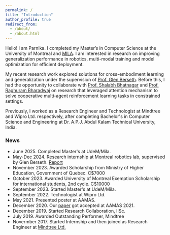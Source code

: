 ```yaml
---
permalink: /
title: "Introduction"
author_profile: true
redirect_from: 
  - /about/
  - /about.html
---
```


Hello! I am Parnika. I completed my Master’s in Computer Science at the University of Montreal and [MILA](https://mila.quebec/en). I am interested in research on improving generalization performance in robotics, multi-modal training and model optimization for efficient deployment. 

My recent research work explored solutions for cross-embodiment learning and generalization under the supervision of [Prof. Glen Berseth](https://neo-x.github.io). Before this, I had the opportunity to collaborate with [Prof. Shalabh Bhatnagar](https://www.csa.iisc.ac.in/~shalabh/) and [Prof. Raghuram Bharadwaj](https://www.iiitb.ac.in/faculty/raghuram-bharadwaj) on research that leveraged attention mechanism to solve cooperative multi-agent reinforcement learning tasks in constrained settings. 

Previously, I worked as a Research Engineer and Technologist at Mindtree and Wipro Ltd. respectively, after completing Bachelor's in Computer Science and Engineering at Dr. A.P.J. Abdul Kalam Technical University, India. 

### News

* June 2025. Completed Master's at UdeM/Mila.
* May-Dec 2024. Research internship at Montreal robotics lab, supervised by Glen Berseth. [Report](https://github.com/parnika31/parnika31.github.io/blob/master/files/InternshipReport.pdf)
* November 2023. Awarded Scholarship from Ministry of Higher Education, Government of Quebec. C$7000
* October 2023. Awarded University of Montreal Exemption Scholarship for international students, 2nd cycle. C$10000
* September 2023. Started Master's at UdeM/Mila.
* September 2022. Technologist at Wipro Ltd.
* May 2021. Presented poster at AAMAS.
* December 2020. Our [paper](https://arxiv.org/pdf/2101.02349) got accepted at AAMAS 2021.
* December 2019. Started Research Collaboration, IISc.
* July 2019. Awarded Outstanding Performer, Mindtree
* Novermber 2017. Started Internship and then joined as Research Engineer at [Mindtree Ltd.](https://www.ltimindtree.com)
  
